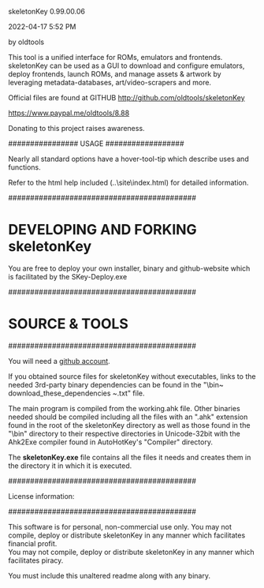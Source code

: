 skeletonKey 0.99.00.06

 2022-04-17 5:52 PM
 
by oldtools

This tool is a unified interface for ROMs, emulators and frontends.
skeletonKey can be used as a GUI to download and configure emulators, deploy frontends, 
launch ROMs, and manage assets & artwork by leveraging metadata-databases,
 art/video-scrapers and more.  

Official files are found at GITHUB
http://github.com/oldtools/skeletonKey


https://www.paypal.me/oldtools/8.88

              
Donating to this project raises awareness.

################  USAGE  ##################

Nearly all standard options have a hover-tool-tip which describe uses and functions.

Refer to the html help included (..\site\index.html) for detailed information.

###########################################

# DEVELOPING AND FORKING skeletonKey

You are free to deploy your own installer, binary and github-website which is facilitated by the SKey-Deploy.exe

###########################################
# SOURCE & TOOLS
###########################################

You will need a [github account](https://github.com/join).

If you obtained source files for skeletonKey without executables, links to the needed 3rd-party binary dependencies can be found in the "\bin\~ download_these_dependencies ~.txt" file. 

The main program is compiled from the working.ahk file.  Other binaries needed should be compiled including all the files with an ".ahk" extension found in the root of the skeletonKey directory as well as those found in the "\bin" directory to their respective directories in Unicode-32bit with the Ahk2Exe compiler found in AutoHotKey's "Compiler" directory.

The **skeletonKey.exe** file contains all the files it needs and creates them in the directory it in which it is executed.

###########################################

License information:

###########################################

This software is for personal, non-commercial use only.
You may not compile, deploy or distribute skeletonKey in any manner which facilitates financial profit.  
You may not compile, deploy or distribute skeletonKey in any manner which facilitates piracy.

You must include this unaltered readme along with any binary.